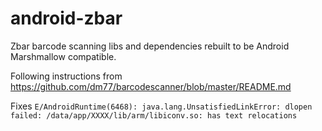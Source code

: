 # android-zbar

Zbar barcode scanning libs and dependencies rebuilt to be Android Marshmallow compatible.

Following instructions from https://github.com/dm77/barcodescanner/blob/master/README.md

Fixes 
`E/AndroidRuntime(6468): java.lang.UnsatisfiedLinkError: dlopen failed: /data/app/XXXX/lib/arm/libiconv.so: has text relocations`
  
